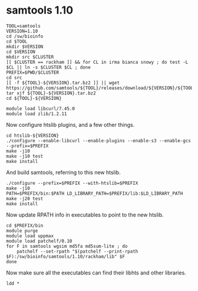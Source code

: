 samtools 1.10
============

    TOOL=samtools
    VERSION=1.10
    cd /sw/bioinfo
    cd $TOOL
    mkdir $VERSION
    cd $VERSION
    mkdir src $CLUSTER
    [[ $CLUSTER == rackham ]] && for CL in irma bianca snowy ; do test -L $CL || ln -s $CLUSTER $CL ; done
    PREFIX=$PWD/$CLUSTER
    cd src
    [[ -f ${TOOL}-${VERSION}.tar.bz2 ]] || wget https://github.com/samtools/${TOOL}/releases/download/${VERSION}/${TOOL}-${VERSION}.tar.bz2
    tar xjf ${TOOL}-${VERSION}.tar.bz2 
    cd ${TOOL}-${VERSION}

    module load libcurl/7.45.0
    module load zlib/1.2.11

Now configure htslib plugins, and a few other things.

    cd htslib-${VERSION}
    ./configure --enable-libcurl --enable-plugins --enable-s3 --enable-gcs --prefix=$PREFIX
    make -j10
    make -j10 test
    make install

And build samtools, referring to this new htslib.

    ./configure --prefix=$PREFIX --with-htslib=$PREFIX
    make -j10
    PATH=$PREFIX/bin:$PATH LD_LIBRARY_PATH=$PREFIX/lib:$LD_LIBRARY_PATH  make -j20 test
    make install

Now update RPATH info in executables to point to the new htslib.

    cd $PREFIX/bin
    module purge
    module load uppmax
    module load patchelf/0.10
    for F in samtools wgsim md5fa md5sum-lite ; do
        patchelf --set-rpath "$(patchelf --print-rpath $F):/sw/bioinfo/samtools/1.10/rackham/lib" $F
    done

Now make sure all the executables can find their libhts and other libraries.

    ldd *

